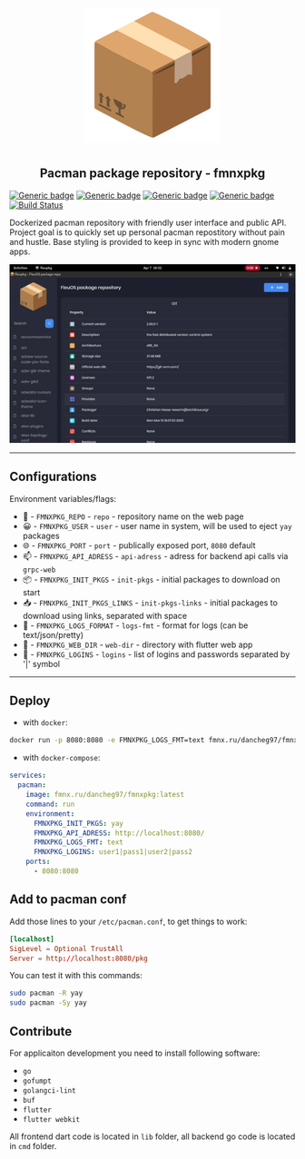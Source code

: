 <p align="center">
<img style="align: center; padding-left: 10px; padding-right: 10px; padding-bottom: 10px;" width="238px" height="238px" src="./assets/images/logo.png" />
</p>

<h2 align="center">Pacman package repository - fmnxpkg</h2>

[![Generic badge](https://img.shields.io/badge/LICENSE-GPLv3-orange.svg)](https://fmnx.ru/dancheg97/fmnxpkg/src/branch/main/LICENSE)
[![Generic badge](https://img.shields.io/badge/GITEA-REPO-red.svg)](https://fmnx.ru/dancheg97/fmnxpkg)
[![Generic badge](https://img.shields.io/badge/GITHUB-REPO-white.svg)](https://github.com/fmnx-ru/fmnxpkg)
[![Generic badge](https://img.shields.io/badge/DOCKER-REGISTRY-blue.svg)](https://fmnx.ru/dancheg97/-/packages/container/fmnxpkg/latest)
[![Build Status](https://ci.fmnx.ru/api/badges/dancheg97/fmnxpkg/status.svg)](https://ci.fmnx.ru/dancheg97/fmnxpkg)

Dockerized pacman repository with friendly user interface and public API. Project goal is to quickly set up personal pacman repostitory without pain and hustle. Base styling is provided to keep in sync with modern gnome apps.

![](preview.gif)

---

## Configurations

Environment variables/flags:

- 📄 - `FMNXPKG_REPO` - `repo` - repository name on the web page
- 😀 - `FMNXPKG_USER` - `user` - user name in system, will be used to eject `yay` packages
- 🌐 - `FMNXPKG_PORT` - `port` - publically exposed port, `8080` default
- 📫 - `FMNXPKG_API_ADRESS` - `api-adress` - adress for backend api calls via `grpc-web`
- 📦 - `FMNXPKG_INIT_PKGS` - `init-pkgs` - initial packages to download on start
- 📥 - `FMNXPKG_INIT_PKGS_LINKS` - `init-pkgs-links` - initial packages to download using links, separated with space
- 📒 - `FMNXPKG_LOGS_FORMAT` - `logs-fmt` - format for logs (can be text/json/pretty)
- 📂 - `FMNXPKG_WEB_DIR` - `web-dir` - directory with flutter web app
- 🔐 - `FMNXPKG_LOGINS` - `logins` - list of logins and passwords separated by '|' symbol

---

## Deploy

- with `docker`:

```sh
docker run -p 8080:8080 -e FMNXPKG_LOGS_FMT=text fmnx.ru/dancheg97/fmnxpkg:latest
```

- with `docker-compose`:

```yml
services:
  pacman:
    image: fmnx.ru/dancheg97/fmnxpkg:latest
    command: run
    environment:
      FMNXPKG_INIT_PKGS: yay
      FMNXPKG_API_ADRESS: http://localhost:8080/
      FMNXPKG_LOGS_FMT: text
      FMNXPKG_LOGINS: user1|pass1|user2|pass2
    ports:
      - 8080:8080
```

## Add to pacman conf

Add those lines to your `/etc/pacman.conf`, to get things to work:

```conf
[localhost]
SigLevel = Optional TrustAll
Server = http://localhost:8080/pkg
```

You can test it with this commands:

```sh
sudo pacman -R yay
sudo pacman -Sy yay
```

## Contribute

For applicaiton development you need to install following software:

- `go`
- `gofumpt`
- `golangci-lint`
- `buf`
- `flutter`
- `flutter webkit`

All frontend dart code is located in `lib` folder, all backend go code is
located in `cmd` folder.

<!--
Добавить установку пакетов загруженных из ссылок
Добавить ui для загрузки пакетов через ссылки
Добавить файл конфигурации который будет автоматически изменяться с поступающими командами для возможности бэкапа в слуаче проблем
Добавить OAuth через сторонние приложения акки гити
Добавить удаление пактов через апи
Добавить tree view для просмотра зависимостей пакетов
-->
